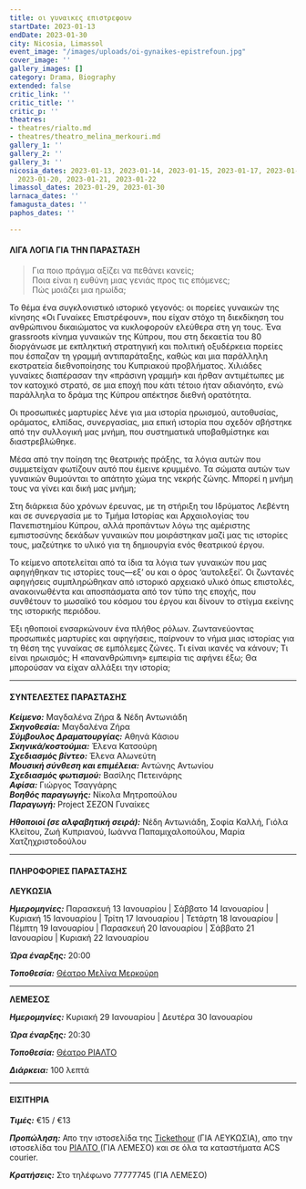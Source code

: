 ```yaml
---
title: οι γυναικες επιστρεφουν
startDate: 2023-01-13
endDate: 2023-01-30
city: Nicosia, Limassol
event_image: "/images/uploads/oi-gynaikes-epistrefoun.jpg"
cover_image: ''
gallery_images: []
category: Drama, Biography
extended: false
critic_link: ''
critic_title: ''
critic_p: ''
theatres:
- theatres/rialto.md
- theatres/theatro_melina_merkouri.md
gallery_1: ''
gallery_2: ''
gallery_3: ''
nicosia_dates: 2023-01-13, 2023-01-14, 2023-01-15, 2023-01-17, 2023-01-18, 2023-01-19,
  2023-01-20, 2023-01-21, 2023-01-22
limassol_dates: 2023-01-29, 2023-01-30
larnaca_dates: ''
famagusta_dates: ''
paphos_dates: ''

---
```

#### ΛΙΓΑ ΛΟΓΙΑ ΓΙΑ ΤΗΝ ΠΑΡΑΣΤΑΣΗ

> Για ποιο πράγμα αξίζει να πεθάνει κανείς;  
> Ποια είναι η ευθύνη μιας γενιάς προς τις επόμενες;  
> Πώς μοιάζει μια ηρωίδα;

Το θέμα ένα συγκλονιστικό ιστορικό γεγονός: οι πορείες γυναικών της κίνησης «Οι Γυναίκες Επιστρέφουν», που είχαν στόχο τη διεκδίκηση του ανθρώπινου δικαιώματος να κυκλοφορούν ελεύθερα στη γη τους. Ένα grassroots κίνημα γυναικών της Κύπρου, που στη δεκαετία του 80 διοργάνωσε με εκπληκτική στρατηγική και πολιτική οξυδέρκεια πορείες που έσπαζαν τη γραμμή αντιπαράταξης, καθώς και μια παράλληλη εκστρατεία διεθνοποίησης του Κυπριακού προβλήματος. Χιλιάδες γυναίκες διαπέρασαν την «πράσινη γραμμή» και ήρθαν αντιμέτωπες με τον κατοχικό στρατό, σε μια εποχή που κάτι τέτοιο ήταν αδιανόητο, ενώ παράλληλα το δράμα της Κύπρου απέκτησε διεθνή ορατότητα.

Οι προσωπικές μαρτυρίες λένε για μια ιστορία ηρωισμού, αυτοθυσίας, οράματος, ελπίδας, συνεργασίας, μια επική ιστορία που σχεδόν σβήστηκε από την συλλογική μας μνήμη, που συστηματικά υποβαθμίστηκε και διαστρεβλώθηκε.

Μέσα από την ποίηση της θεατρικής πράξης, τα λόγια αυτών που συμμετείχαν φωτίζουν αυτό που έμεινε κρυμμένο. Τα σώματα αυτών των γυναικών θυμούνται το απάτητο χώμα της νεκρής ζώνης. Μπορεί η μνήμη τους να γίνει και δική μας μνήμη;

Στη διάρκεια δύο χρόνων έρευνας, με τη στήριξη του Ιδρύματος Λεβέντη και σε συνεργασία με το Τμήμα Ιστορίας και Αρχαιολογίας του Πανεπιστημίου Κύπρου, αλλά προπάντων λόγω της αμέριστης εμπιστοσύνης δεκάδων γυναικών που μοιράστηκαν μαζί μας τις ιστορίες τους, μαζεύτηκε το υλικό για τη δημιουργία ενός θεατρικού έργου.

Το κείμενο αποτελείται από τα ίδια τα λόγια των γυναικών που μας αφηγήθηκαν τις ιστορίες τους—εξ’ ου και ο όρος ‘αυτολεξεί’. Οι ζωντανές αφηγήσεις συμπληρώθηκαν από ιστορικό αρχειακό υλικό όπως επιστολές, ανακοινωθέντα και αποσπάσματα από τον τύπο της εποχής, που συνθέτουν το μωσαϊκό του κόσμου του έργου και δίνουν το στίγμα εκείνης της ιστορικής περιόδου.

Έξι ηθοποιοί ενσαρκώνουν ένα πλήθος ρόλων. Ζωντανεύοντας προσωπικές μαρτυρίες και αφηγήσεις, παίρνουν το νήμα μιας ιστορίας για τη θέση της γυναίκας σε εμπόλεμες ζώνες. Τι είναι ικανές να κάνουν; Τι είναι ηρωισμός; Η «πανανθρώπινη» εμπειρία τις αφήνει έξω; Θα μπορούσαν να είχαν αλλάξει την ιστορία;

***

#### ΣΥΝΤΕΛΕΣΤΕΣ ΠΑΡΑΣΤΑΣΗΣ

**_Κείμενο:_** Μαγδαλένα Ζήρα & Νέδη Αντωνιάδη  
**_Σκηνοθεσία:_** Μαγδαλένα Ζήρα  
**_Σύμβουλος Δραματουργίας:_** Αθηνά Κάσιου  
**_Σκηνικά/κοστούμια:_** Έλενα Κατσούρη  
**_Σχεδιασμός βίντεο:_** Έλενα Αλωνεύτη  
**_Μουσική σύνθεση και επιμέλεια:_** Αντώνης Αντωνίου  
**_Σχεδιασμός φωτισμού:_** Βασίλης Πετεινάρης  
**_Αφίσα:_** Γιώργος Τσαγγάρης  
**_Βοηθός παραγωγής:_** Νίκολα Μητροπούλου  
**_Παραγωγή:_** Project ΣΕΖΟΝ Γυναίκες

**_Ηθοποιοί (σε αλφαβητική σειρά):_** Νέδη Αντωνιάδη, Σοφία Καλλή, Γιόλα Κλείτου, Ζωή Κυπριανού, Ιωάννα Παπαμιχαλοπούλου, Μαρία Χατζηχριστοδούλου

***

#### ΠΛΗΡΟΦΟΡΙΕΣ ΠΑΡΑΣΤΑΣΗΣ

**ΛΕΥΚΩΣΙΑ**

**_Ημερομηνίες:_** Παρασκευή 13 Ιανουαρίου | Σάββατο 14 Ιανουαρίου | Κυριακή 15 Ιανουαρίου | Τρίτη 17 Ιανουαρίου | Τετάρτη 18 Ιανουαρίου | Πέμπτη 19 Ιανουαρίου | Παρασκευή 20 Ιανουαρίου | Σάββατο 21 Ιανουαρίου | Κυριακή 22 Ιανουαρίου

**_Ώρα έναρξης:_** 20:00

**_Τοποθεσία:_** [Θέατρο Μελίνα Μερκούρη](?#map)

***

**ΛΕΜΕΣΟΣ**

**_Ημερομηνίες:_** Κυριακή 29 Ιανουαρίου | Δευτέρα 30 Ιανουαρίου

**_Ώρα έναρξης:_** 20:30

**_Τοποθεσία:_** [Θέατρο ΡΙΑΛΤΟ](?#map)

**_Διάρκεια:_** 100 λεπτά

***

#### ΕΙΣΙΤΗΡΙΑ

**_Τιμές:_** €15 / €13

**_Προπώληση:_** Απο την ιστοσελίδα της [Tickethour](https://shop.tickethour.com/ticketmaster_se_3987.html "Tickethour") (ΓΙΑ ΛΕΥΚΩΣΙΑ), απο την ιστοσελίδα του [ΡΙΑΛΤΟ ](https://rialto.interticket.com/program/oi-gunaikes-epistrephoun-2700)(ΓΙΑ ΛΕΜΕΣΟ) και σε όλα τα καταστήματα ACS courier.

**_Κρατήσεις:_** Στο τηλέφωνο 77777745 (ΓΙΑ ΛΕΜΕΣΟ)